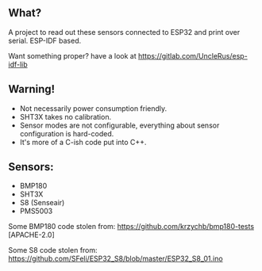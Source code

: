 ## What?
A project to read out these sensors connected to ESP32 and print over serial.
ESP-IDF based.

Want something proper? have a look at https://gitlab.com/UncleRus/esp-idf-lib


## Warning!
- Not necessarily power consumption friendly.
- SHT3X takes no calibration.
- Sensor modes are not configurable, everything about sensor configuration is hard-coded.
- It's more of a C-ish code put into C++.

## Sensors:
- BMP180
- SHT3X
- S8 (Senseair)
- PMS5003




Some BMP180 code stolen from: https://github.com/krzychb/bmp180-tests [APACHE-2.0]

Some S8 code stolen from: https://github.com/SFeli/ESP32_S8/blob/master/ESP32_S8_01.ino

